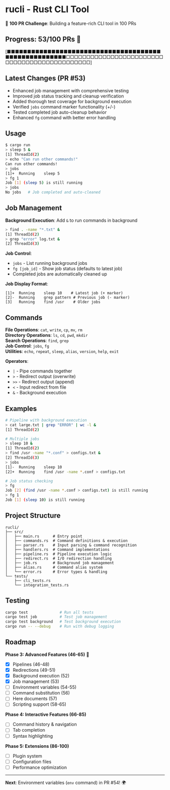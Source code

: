 # rucli - Rust CLI Tool

🎯 **100 PR Challenge**: Building a feature-rich CLI tool in 100 PRs

## Progress: 53/100 PRs 🎉

[■■■■■■■■■■■■■■■■■■■■■■■■■■■■■■■■■■■■■■■■■■■■■■■■■■■■■□□□□□□□□□□□□□□□□□□□□□□□□□□□□□□□□□□□□□□□□□□□□□]

## Latest Changes (PR #53)

- Enhanced job management with comprehensive testing
- Improved job status tracking and cleanup verification
- Added thorough test coverage for background execution
- Verified `jobs` command marker functionality (+/-)
- Tested completed job auto-cleanup behavior
- Enhanced `fg` command with better error handling

## Usage

```bash
$ cargo run
> sleep 5 &
[1] ThreadId(2)
> echo "Can run other commands!"
Can run other commands!
> jobs
[1]+  Running    sleep 5
> fg 1
Job [1] (sleep 5) is still running
> jobs
No jobs   # Job completed and auto-cleaned
```

## Job Management

**Background Execution**: Add `&` to run commands in background
```bash
> find . -name "*.txt" &
[1] ThreadId(2)
> grep "error" log.txt &  
[2] ThreadId(3)
```

**Job Control**:
- `jobs` - List running background jobs
- `fg [job_id]` - Show job status (defaults to latest job)
- Completed jobs are automatically cleaned up

**Job Display Format**:
```
[1]+  Running    sleep 10    # Latest job (+ marker)
[2]-  Running    grep pattern # Previous job (- marker)  
[3]   Running    find /usr    # Older jobs
```

## Commands

**File Operations**: `cat`, `write`, `cp`, `mv`, `rm`  
**Directory Operations**: `ls`, `cd`, `pwd`, `mkdir`  
**Search Operations**: `find`, `grep`  
**Job Control**: `jobs`, `fg`  
**Utilities**: `echo`, `repeat`, `sleep`, `alias`, `version`, `help`, `exit`

**Operators**:
- `|` - Pipe commands together
- `>` - Redirect output (overwrite)
- `>>` - Redirect output (append)
- `<` - Input redirect from file
- `&` - Background execution

## Examples

```bash
# Pipeline with background execution
> cat large.txt | grep "ERROR" | wc -l &
[1] ThreadId(2)

# Multiple jobs
> sleep 10 &
[1] ThreadId(2)
> find /usr -name "*.conf" > configs.txt &
[2] ThreadId(3)
> jobs
[1]-  Running    sleep 10
[2]+  Running    find /usr -name *.conf > configs.txt

# Job status checking
> fg
Job [2] (find /usr -name *.conf > configs.txt) is still running
> fg 1  
Job [1] (sleep 10) is still running
```

## Project Structure

```
rucli/
├── src/
│   ├── main.rs      # Entry point
│   ├── commands.rs  # Command definitions & execution
│   ├── parser.rs    # Input parsing & command recognition
│   ├── handlers.rs  # Command implementations
│   ├── pipeline.rs  # Pipeline execution logic
│   ├── redirect.rs  # I/O redirection handling
│   ├── job.rs       # Background job management
│   ├── alias.rs     # Command alias system
│   └── error.rs     # Error types & handling
└── tests/
    ├── cli_tests.rs
    └── integration_tests.rs
```

## Testing

```bash
cargo test              # Run all tests
cargo test job          # Test job management
cargo test background   # Test background execution
cargo run -- --debug    # Run with debug logging
```

## Roadmap

**Phase 3: Advanced Features (46-65)** 🚀
- [x] Pipelines (46-48)
- [x] Redirections (49-51)
- [x] Background execution (52)
- [x] Job management (53)
- [ ] Environment variables (54-55)
- [ ] Command substitution (56)
- [ ] Here documents (57)
- [ ] Scripting support (58-65)

**Phase 4: Interactive Features (66-85)**
- [ ] Command history & navigation
- [ ] Tab completion
- [ ] Syntax highlighting

**Phase 5: Extensions (86-100)**
- [ ] Plugin system
- [ ] Configuration files
- [ ] Performance optimization

---

**Next**: Environment variables (`env` command) in PR #54! 🌍